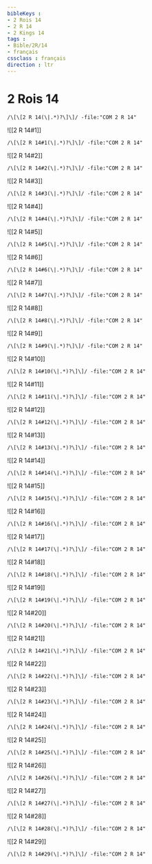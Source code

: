 ```yaml
---
bibleKeys : 
- 2 Rois 14
- 2 R 14
- 2 Kings 14
tags : 
- Bible/2R/14
- français
cssclass : français
direction : ltr
---
```


# 2 Rois 14

```query
/\[\[2 R 14(\|.*)?\]\]/ -file:"COM 2 R 14"
```



![[2 R 14#1]]

```query
/\[\[2 R 14#1(\|.*)?\]\]/ -file:"COM 2 R 14"
```

![[2 R 14#2]]

```query
/\[\[2 R 14#2(\|.*)?\]\]/ -file:"COM 2 R 14"
```

![[2 R 14#3]]

```query
/\[\[2 R 14#3(\|.*)?\]\]/ -file:"COM 2 R 14"
```

![[2 R 14#4]]

```query
/\[\[2 R 14#4(\|.*)?\]\]/ -file:"COM 2 R 14"
```

![[2 R 14#5]]

```query
/\[\[2 R 14#5(\|.*)?\]\]/ -file:"COM 2 R 14"
```

![[2 R 14#6]]

```query
/\[\[2 R 14#6(\|.*)?\]\]/ -file:"COM 2 R 14"
```

![[2 R 14#7]]

```query
/\[\[2 R 14#7(\|.*)?\]\]/ -file:"COM 2 R 14"
```

![[2 R 14#8]]

```query
/\[\[2 R 14#8(\|.*)?\]\]/ -file:"COM 2 R 14"
```

![[2 R 14#9]]

```query
/\[\[2 R 14#9(\|.*)?\]\]/ -file:"COM 2 R 14"
```

![[2 R 14#10]]

```query
/\[\[2 R 14#10(\|.*)?\]\]/ -file:"COM 2 R 14"
```

![[2 R 14#11]]

```query
/\[\[2 R 14#11(\|.*)?\]\]/ -file:"COM 2 R 14"
```

![[2 R 14#12]]

```query
/\[\[2 R 14#12(\|.*)?\]\]/ -file:"COM 2 R 14"
```

![[2 R 14#13]]

```query
/\[\[2 R 14#13(\|.*)?\]\]/ -file:"COM 2 R 14"
```

![[2 R 14#14]]

```query
/\[\[2 R 14#14(\|.*)?\]\]/ -file:"COM 2 R 14"
```

![[2 R 14#15]]

```query
/\[\[2 R 14#15(\|.*)?\]\]/ -file:"COM 2 R 14"
```

![[2 R 14#16]]

```query
/\[\[2 R 14#16(\|.*)?\]\]/ -file:"COM 2 R 14"
```

![[2 R 14#17]]

```query
/\[\[2 R 14#17(\|.*)?\]\]/ -file:"COM 2 R 14"
```

![[2 R 14#18]]

```query
/\[\[2 R 14#18(\|.*)?\]\]/ -file:"COM 2 R 14"
```

![[2 R 14#19]]

```query
/\[\[2 R 14#19(\|.*)?\]\]/ -file:"COM 2 R 14"
```

![[2 R 14#20]]

```query
/\[\[2 R 14#20(\|.*)?\]\]/ -file:"COM 2 R 14"
```

![[2 R 14#21]]

```query
/\[\[2 R 14#21(\|.*)?\]\]/ -file:"COM 2 R 14"
```

![[2 R 14#22]]

```query
/\[\[2 R 14#22(\|.*)?\]\]/ -file:"COM 2 R 14"
```

![[2 R 14#23]]

```query
/\[\[2 R 14#23(\|.*)?\]\]/ -file:"COM 2 R 14"
```

![[2 R 14#24]]

```query
/\[\[2 R 14#24(\|.*)?\]\]/ -file:"COM 2 R 14"
```

![[2 R 14#25]]

```query
/\[\[2 R 14#25(\|.*)?\]\]/ -file:"COM 2 R 14"
```

![[2 R 14#26]]

```query
/\[\[2 R 14#26(\|.*)?\]\]/ -file:"COM 2 R 14"
```

![[2 R 14#27]]

```query
/\[\[2 R 14#27(\|.*)?\]\]/ -file:"COM 2 R 14"
```

![[2 R 14#28]]

```query
/\[\[2 R 14#28(\|.*)?\]\]/ -file:"COM 2 R 14"
```

![[2 R 14#29]]

```query
/\[\[2 R 14#29(\|.*)?\]\]/ -file:"COM 2 R 14"
```

